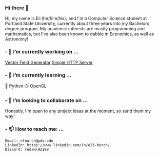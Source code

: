 ### Hi there 👋
Hi, my name is Eli (he/him/his), and I'm a Computer Science student at Portland State University, currently about three years into my Bachelors degree program. 
My academic interests are mostly programming and mathematics, but I've also been known to dabble in Economics, as well as Astronomy!
### - 🔭 I’m currently working on ...
[Vector Field Generator](https://github.com/redawl/VectorOpenGL)
[Simple HTTP Server](https://github.com/redawl/HTTPServer)

### - 🌱 I’m currently learning ...
:snake: Python
:tv: OpenGL

### - 👯 I’m looking to collaborate on ...
Honestly, I'm open to any project ideas at the moment, so send them my way!

### - 📫 How to reach me: ...
```
Email: elburch@pdx.edu
LinkedIn: https://www.linkedin.com/in/eli-burch/
Discord: redawl#2188
```
<!--
**redawl/redawl** is a ✨ _special_ ✨ repository because its `README.md` (this file) appears on your GitHub profile.

Here are some ideas to get you started:
- 🤔 I’m looking for help with ...
- 💬 Ask me about ...

- 😄 Pronouns: ...
- ⚡ Fun fact: ...
-->
